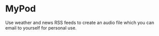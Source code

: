 # MyPod
Use weather and news RSS feeds to create an audio file which you can email to yourself for personal use.
